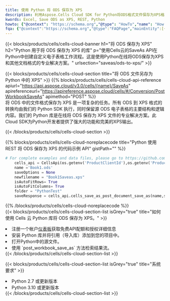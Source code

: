 ```yaml
---
title: 使用 Python 将 ODS 保存为 XPS
description: 利用Aspose.Cells Cloud SDK for Python将ODS格式文件保存为XPS格式文件。
kwords: Excel, Save ODS as XPS, REST, Python
howto: {"@context": "https://schema.org","@type": "HowTo","name": "How to save ODS as XPS using the Cells Cloud Python library.","description": "How to save ODS as XPS using the Cells Cloud Python library.","image": {"@type": "ImageObject"},"url": "/python/saveas/ods-to-xps/","step": [{ "@type": "HowToStep","name": "How to save ODS as XPS using the Cells Cloud Python library. step 1", "image": {"@type": "ImageObject",},"url": "/python/saveas/ods-to-xps/","text": "Register an account at <a href='https://dashboard.aspose.cloud/'>Dashboard</a> to get free API quota & authorization details",},{ "@type": "HowToStep","name": "How to save ODS as XPS using the Cells Cloud Python library. step 1", "image": {"@type": "ImageObject",},"url": "/python/saveas/ods-to-xps/","text": "Install Python library and add the reference (import the library) to your project.",},{ "@type": "HowToStep","name": "How to save ODS as XPS using the Cells Cloud Python library. step 1", "image": {"@type": "ImageObject",},"url": "/python/saveas/ods-to-xps/","text": "Open the source file in Python.",},{ "@type": "HowToStep","name": "How to save ODS as XPS using the Cells Cloud Python library. step 1", "image": {"@type": "ImageObject",},"url": "/python/saveas/ods-to-xps/","text": "Use the `post_workbook_save_as` method to retrieve the resulting stream.",}, ],"supply": {"@type": "HowToSupply","name": "document"},"tool": [{"@type": "HowToTool","name": "PyCharm, Visual Studio Code, Sublime, Eclipse"},{"@type": "HowToTool","name": "Aspose Cells"}],"totalTime": "PT6M"}
fqa: {"@context":"https://schema.org","@type":"FAQPage","mainEntity":[{"@type":"Question","name":"Why save file as other formats file in C# using REST API?","acceptedAnswer":{"@type":"Answer","text":"Documents are encoded in many ways, and some files may be incompatible with the software you use. To open and read such files, just save them as appropriate file formats.<br/><ol><li>Install .NET SDK and add the reference (import the library) to your project.</li><li>Open the source file in C# using REST API.</li><li>Call the PostWorkbookSaveAsRequest() method, passing an output filename with required extension.</li><li>Get the result of save as a separate file.</li></ol>"}},{"@type":"Question","name":"What file formats can I save as with your C# library?","acceptedAnswer":{"@type":"Answer","text":"We support a variety of file formats for conversion using .NET library, including XLSX, Excel, xls , PDF, CSV, HTML, Markdown, XML, PNG, JPG, TIFF, Json, TXT and many more."}},{"@type":"Question","name":"What is the maximum allowed file size for conversion using this .NET library?","acceptedAnswer":{"@type":"Answer","text":"There are no file size limits for format conversions using .NET library."}}]}
---
```

{{< blocks/products/cells/cells-cloud-banner h1="将 ODS 保存为 XPS" h2="Python 用于将 ODS 保存为 XPS 的库" p="使用Cells云的SaveAs API在Python中创建自定义电子表格工作流程。这是使用Python在线将ODS保存为XPS和其他文档格式的专业解决方案。" urlsection="saveas/ods-to-xps/" >}}

{{< blocks/products/cells/cells-cloud-section title="将 ODS 文件另存为 Python 中的 XPS" >}}
{{% blocks/products/cells/cells-cloud-api-reference apiurl="https://api.aspose.cloud/v3.0/cells/{name}/SaveAs" apireferenceurl="https://apireference.aspose.cloud/cells/#/Conversion/PostWorkbookSaveAs" apimethod="POST" %}}
<br/>
将 ODS 中的文件格式保存为 XPS 是一项复杂的任务。所有 ODS 到 XPS 格式的转换均由我们的 Python SDK 执行，同时保留源 ODS 电子表格的主要结构和逻辑内容。我们的 Python 库是在线将 ODS 保存为 XPS 文件的专业解决方案。此Cloud SDK为Python开发者提供了强大的功能和完美的XPS输出。

{{< /blocks/products/cells/cells-cloud-section >}}

{{% blocks/products/cells/cells-cloud-noreplacecode title="Python 使用 REST 将 ODS 保存为 XPS 的代码示例 API" gistPath="" %}}
  
```python
# For complete examples and data files, please go to https://github.com/aspose-cells-cloud/aspose-cells-cloud-python/
    cells_api = CellsApi(os.getenv('ProductClientId'),os.getenv('ProductClientSecret'))
    name ='Book1.ods'    
    saveOptions = None
    newfilename = "Book1Saveas.xps"
    isAutoFitRows= True
    isAutoFitColumns= True
    folder = "PythonTest"
    saveResponse = cells_api.cells_save_as_post_document_save_as(name,save_options=saveOptions, newfilename=(folder +'/' + newfilename),folder=folder)
```
  
{{% /blocks/products/cells/cells-cloud-noreplacecode %}}
<br/>
{{< blocks/products/cells/cells-cloud-section-list isGrey="true" title="如何使用 Cells 云 Python 库将 ODS 保存为 XPS。" >}}
<li>注册一个帐户<a href="https://dashboard.aspose.cloud/">仪表板</a>获取免费API配额和授权详细信息</li>
<li>安装 Python 库并将引用（导入库）添加到您的项目中。</li>
<li>打开Python中的源文件。</li>
<li>使用 `post_workbook_save_as` 方法检索结果流。</li>
{{< /blocks/products/cells/cells-cloud-section-list >}}

{{< blocks/products/cells/cells-cloud-section-list isGrey="true" title="系统要求" >}}
<li>Python 2.7 或更新版本</li>
<li>Python 3.10 或更新版本</li>
{{< /blocks/products/cells/cells-cloud-section-list >}}
